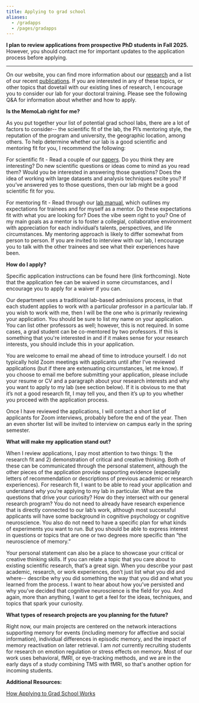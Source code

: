 ```yaml
---
title: Applying to grad school
aliases: 
  - /gradapps
  - /pages/gradapps
---
```


**I plan to review applications from prospective PhD students in Fall 2025.** However, you should contact me for important updates to the application process before applying.

------------------------------------------------------------------------

On our website, you can find more information about our [research](/research) and a list of our recent [publications](/papers). If you are interested in any of these topics, or other topics that dovetail with our existing lines of research, I encourage you to consider our lab for your doctoral training. Please see the following Q&A for information about whether and how to apply.

**Is the MemoLab right for me?**

As you put together your list of potential grad school labs, there are a lot of factors to consider-- the scientific fit of the lab, the PI’s mentoring style, the reputation of the program and university, the geographic location, among others. To help determine whether our lab is a good scientific and mentoring fit for you, I recommend the following:

For scientific fit - Read a couple of our [papers](/papers). Do you think they are interesting? Do new scientific questions or ideas come to mind as you read them? Would you be interested in answering those questions? Does the idea of working with large datasets and analysis techniques excite you? If you’ve answered yes to those questions, then our lab might be a good scientific fit for you.

For mentoring fit - Read through our [lab manual](https://docs.google.com/document/d/1L1DhF3gKZKVGb_MDEmdqvBwm5thWiqyMy8AS_kzJnSM/edit), which outlines my expectations for trainees and for myself as a mentor. Do these expectations fit with what you are looking for? Does the vibe seem right to you? One of my main goals as a mentor is to foster a collegial, collaborative environment with appreciation for each individual’s talents, perspectives, and life circumstances. My mentoring approach is likely to differ somewhat from person to person. If you are invited to interview with our lab, I encourage you to talk with the other trainees and see what their experiences have been.

**How do I apply?**

Specific application instructions can be found here (link forthcoming). Note that the application fee can be waived in some circumstances, and I encourage you to apply for a waiver if you can.

Our department uses a traditional lab-based admissions process, in that each student applies to work with a particular professor in a particular lab. If you wish to work with me, then I will be the one who is primarily reviewing your application. You should be sure to list my name on your application. You can list other professors as well; however, this is not required. In some cases, a grad student can be co-mentored by two professors. If this is something that you're interested in and if it makes sense for your research interests, you should include this in your application.

You are welcome to email me ahead of time to introduce yourself. I do not typically hold Zoom meetings with applicants until after I’ve reviewed applications (but if there are extenuating circumstances, let me know). If you choose to email me before submitting your application, please include your resume or CV and a paragraph about your research interests and why you want to apply to my lab (see section below). If it is obvious to me that it’s not a good research fit, I may tell you, and then it’s up to you whether you proceed with the application process.

Once I have reviewed the applications, I will contact a short list of applicants for Zoom interviews, probably before the end of the year. Then an even shorter list will be invited to interview on campus early in the spring semester.

**What will make my application stand out?**

When I review applications, I pay most attention to two things: 1) the research fit and 2) demonstration of critical and creative thinking. Both of these can be communicated through the personal statement, although the other pieces of the application provide supporting evidence (especially letters of recommendation or descriptions of previous academic or research experiences). For research fit, I want to be able to read your application and understand *why* you’re applying to my lab in particular. What are the questions that drive your curiosity? How do they intersect with our general research program? You do not need to already have research experience that is directly connected to our lab’s work, although most successful applicants will have some background in cognitive psychology or cognitive neuroscience. You also do not need to have a specific plan for what kinds of experiments you want to run. But you should be able to express interest in questions or topics that are one or two degrees more specific than “the neuroscience of memory.”

Your personal statement can also be a place to showcase your critical or creative thinking skills. If you can relate a topic that you care about to existing scientific research, that’s a great sign. When you describe your past academic, research, or work experiences, don’t just list what you did and where-- describe why you did something the way that you did and what you learned from the process. I want to hear about how you’ve persisted and why you’ve decided that cognitive neuroscience is the field for you. And again, more than anything, I want to get a feel for the ideas, techniques, and topics that spark your curiosity.

**What types of research projects are you planning for the future?**

Right now, our main projects are centered on the network interactions supporting memory for events (including memory for affective and social information), individual differences in episodic memory, and the impact of memory reactivation on later retrieval. I am *not* currently recruiting students for research on emotion regulation or stress effects on memory. Most of our work uses behavioral, fMRI, or eye-tracking methods, and we are in the early days of a study combining TMS with fMRI, so that's another option for incoming students.

**Additional Resources:**

[How Applying to Grad School Works](https://www.sokolhessnerlab.com/howapplyingworks)
